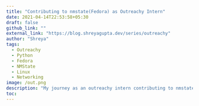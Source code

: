 ```yaml
---
title: "Contributing to nmstate(Fedora) as Outreachy Intern"
date: 2021-04-14T22:53:58+05:30
draft: false
github_link: ""
external_link: "https://blog.shreyagupta.dev/series/outreachy"
author: "Shreya"
tags:
  - Outreachy
  - Python
  - Fedora
  - NMState
  - Linux
  - Networking
image: /out.png
description: "My journey as an outreachy intern contributing to nmstate(Fedora)"
toc: 
---
```

